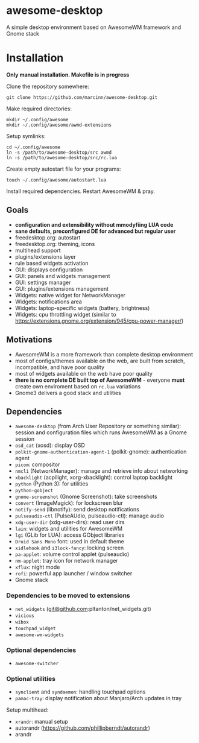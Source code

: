 # awesome-desktop
A simple desktop environment based on AwesomeWM framework and Gnome
stack

# Installation

**Only manual installation. Makefile is in progress**

Clone the repository somewhere:

```
git clone https://github.com/marcinn/awesome-desktop.git
```

Make required directories:

```
mkdir ~/.config/awesome
mkdir ~/.config/awesome/awmd-extensions
```

Setup symlinks:

```
cd ~/.config/awesome
ln -s /path/to/awesome-desktop/src awmd
ln -s /path/to/awesome-desktop/src/rc.lua
```

Create empty autostart file for your programs:

```
touch ~/.config/awesome/autostart.lua
```

Install required dependencies.
Restart AwesomeWM & pray.

## Goals

- **configuration and extensibility without mmodyfiing LUA code**
- **sane defaults, preconfigured DE for advanced but regular user**
- freedesktop.org: autostart
- freedesktop.org: theming, icons
- multihead support
- plugins/extensions layer
- rule based widgets activation
- GUI: displays configuration
- GUI: panels and widgets management
- GUI: settings manager
- GUI: plugins/extensions management
- Widgets: native widget for NetworkManager
- Widgets: notifications area
- Widgets: laptop-specific widgets (battery, brightness)
- Widgets: cpu throttling widget (similar to https://extensions.gnome.org/extension/945/cpu-power-manager/)

## Motivations

- AwesomeWM is a more framework than complete desktop environment
- most of configs/themes available on the web, are built from scratch, incompatible, and have poor quality
- most of widgets available on the web have poor quality
- **there is no complete DE built top of AwesomeWM** - everyone **must** create own enviroment based on `rc.lua` variations
- Gnome3 delivers a good stack and utilities

## Dependencies

- `awesome-desktop` (from Arch User Repository or something similar):
  session and configuration files which runs AwesomeWM as a Gnome
  session
- `osd_cat` (xosd): display OSD
- `polkit-gnome-authentication-agent-1` (polkit-gnome): authentication
  agent
- `picom`: compositor
- `nmcli` (NetworkManager): manage and retrieve info about networking
- `xbacklight` (acpilight, xorg-xbacklight): control laptop backlight
- `python` (Python 3): for utilities
- `python-gobject`
- `gnome-screenshot` (Gnome Screenshot): take screenshots
- `convert` (ImageMagick): for lockscreen blur
- `notify-send` (libnotify): send desktop notifications
- `pulseaudio-ctl` (PulseAUdio, pulseaudio-ctl): manage audio
- `xdg-user-dir` (xdg-user-dirs): read user dirs
- `lain`: widgets and utilities for AwesomeWM
- `lgi` (GLib for LUA): access GObject libraries
- `Droid Sans Mono` font: used in default theme
- `xidlehook` and `i3lock-fancy`: locking screen
- `pa-applet`: volume control applet (pulseaudio)
- `nm-applet`: tray icon for network manager
- `xflux`: night mode
- `rofi`: powerful app launcher / window switcher
- Gnome stack


### Dependencies to be moved to extensions
- `net_widgets` (git@github.com:pltanton/net_widgets.git)
- `vicious`
- `wibox`
- `touchpad_widget`
- `awesome-wm-widgets`


### Optional dependencies

- `awesome-switcher`

### Optional utilities

- `synclient` and `syndaemon`: handling touchpad options
- `pamac-tray`: display notification about Manjaro/Arch updates in tray

Setup multihead:
- `xrandr`: manual setup
- autorandr (https://github.com/phillipberndt/autorandr)
- arandr

